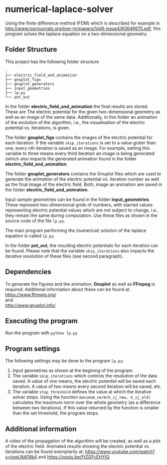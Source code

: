 # numerical-laplace-solver

Using the finite difference method (FDM) which is described for example in
<http://www.iosrjournals.org/iosr-jm/papers/Vol6-issue4/K0646675.pdf>, this program solves the laplace equation on a two-dimensional geometry.

## Folder Structure

This project has the following folder structure
```
.
├── electric_field_and_animation
├── gnuplot_figs
├── gnuplot_generators
├── input_geometries
├── lp.py
└── pot_out
```
In the folder **electric_field_and_animation** the final results are stored. These are The electric potential for the given two-dimensional geometry as well as an image of the same data. Additionally, in this folder an animation of the evolution of the algorithm, i.e., the visualisation of the electric potential vs. iterations, is given.  

The folder **gnuplot_figs** contains the images of the electric potential for each iteration. If the variable `skip_iterations` is set to a value grater than one, every nth iteration is saved as an image. For example, setting this variable to three means every third iteration an image is being generated (which also impacts the generated animation found in the folder **electric_field_and_animation**.  

The folder **gnuplot_generators** contains the Gnuplot files which are used to generate the animation of the electric potential vs. iteration number as well as the final image of the electric field. Both, image an animation are saved in the folder **electric_field_and_animation**.  

Input sample geometries can be found in the folder **input_geometries**. These represent two-dimensional grids of numbers, with starred values representing electric potential values which are _not_ subject to change, i.e., they remain the same during computation. Use these files as shown in the source code of the file `lp.py`.  

The main program performing the (numerical) solution of the laplace equation is called `lp.py`.  

In the folder **pot_out**, the resulting electric potentials for each iteration can be found. Please note that the variable `skip_iterations` also impacts the iterative resolution of these files (see second paragraph).

## Dependencies

To generate the figures and the animation, **Gnuplot** as well as **FFmpeg** is required. Additional information about these can be found at:  
<https://www.ffmpeg.org/>  
and  
<http://www.gnuplot.info/>  

## Executing the program

Run the program with `python lp.py`

## Program settings

The following settings may be done to the program `lp.py`:
1. Input geometries as shown at the begining of the program.
2. The variable `skip_iterations` which controls the resolution of the data saved. A value of one means, the electric potential will be saved each iteration. A value of two means every second iteration will be saved, etc.
3. The variable `stop_threshold` defines the value at which the iterative solver stops. Using the function `maximum_norm(U_ij_new, U_ij_old)` calculates the maximum norm over the whole geometry (as a difference between two iterations). If this value returned by the function is smaller than the set threshold, the program stops.

## Additional information

A video of the propagation of the algorithm will be created, as well as a plot of the electric field. Animated results showing the electric potential vs. iterations can be found exemplarily at: <https://www.youtube.com/watch?v=tzwLN4l16k4> and <https://youtu.be/FtZGFcEHYiQ>

